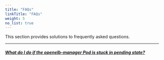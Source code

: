 ```yaml
---
title: "FAQs"
linkTitle: "FAQs"
weight: 5
no_list: true
---
```


This section provides solutions to frequently asked questions.

---

##### **[What do I do if the openelb-manager Pod is stuck in pending state?](/docs/faqs/what-do-i-do-if-the-openelb-manager-pod-is-stuck-in-pending-state/)**